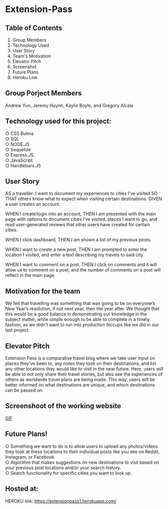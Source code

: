 # Extension-Pass

## Table of Contents
 1. <a name="group">Group Members</a>
 2. <a name="tech">Technology Used</a>
 3. <a name="story">User Story</a>
 4. <a name="motivation"> Team's Motivation</a>
 5. <a name="pitch">Elevator Pitch</a>
 6. <a name="screen">Screenshot</a>
 7. <a name="future">Future Plans</a>
 8. <a name="heroku">Heroku Link</a>

## <a name="group">Group Porject Members</a>
Andrew Yun, Jeremy Huynh, Kaylin Boyle, and Gregory Alcala

## <a name="tech">Technology used for this project:</a><br>
○ CSS Bulma <br>
○ SQL <br>
○ NODE.JS<br>
○ Sequelize <br>
○ Express.JS<br>
○ JavaScript<br>
○ Handlebars.JS<br>

## <a name="story">User Story</a>
AS a traveller:
I want to document my experiences to cities I’ve visited
SO THAT others know what to expect when visiting certain destinations.
GIVEN a user creates an account:

WHEN I create/login into an account,
THEN I am presented with the main page with options to document cities I’ve visited, places I want to go, and read user-generated reviews that other users have created for certain cities.

WHEN I click dashboard,
THEN I am shown a list of my previous posts.

WHEN I want to create a new post,
THEN I am prompted to enter the location I visited, and enter a text describing my travels to said city.

WHEN I want to comment on a post,
THEN I click on comments and it will allow us to comment on a post, and the number of comments on a post will reflect in the main page.

## <a name="motivation">Motivation for the team</a>
We felt that travelling was something that was going to be on everyone’s New Year’s resolution, if not next year, then the year after.
We thought that this would be a good balance in demonstrating our knowledge in the subject matter, while simple enough to be able to complete in a timely fashion, as we didn’t want to run into production hiccups like we did in our last project. 


## <a name="pitch">Elevator Pitch</a>
Extension Pass is a comparative travel blog where we take user input on places they’ve been to, any notes they took on their destinations, and list any other locations they would like to visit in the near future. 
Here, users will be able to not only share their travel stories, but also see the experiences of others as worldwide travel plans are being made. This way, users will be better informed on what destinations are unique, and which destinations can be passed on.


## <a name=screen>Screenshoot of the working website</a>
[GIF](https://user-images.githubusercontent.com/88611613/148153989-ce09e8e1-06c6-466d-80ec-4d8ee377602c.gif)

## <a name=future>Future Plans!</a>

○ Something we want to do is to allow users to upload any photos/videos they took at these locations to their individual posts like you see on Reddit, Instagram, or Facebook <br>
○ Algorithm that makes suggestions on new destinations to visit based on your previous post locations and/or your search history. <br>
○ Search functionality for specific cities you want to look up.


## <a name="heroku">Hosted at:</a>
HEROKU link: https://extensionpass1.herokuapp.com/
